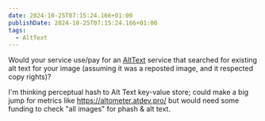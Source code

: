 ```yaml
---
date: 2024-10-25T07:15:24.166+01:00
publishDate: 2024-10-25T07:15:24.166+01:00
tags:
  - AltText
---
```


Would your service use/pay for an [AltText](/tags/alttext) service that searched for existing alt text for your image (assuming it was a reposted image, and it respected copy rights)?

I'm thinking perceptual hash to Alt Text key-value store; could make a big jump for metrics like https://altometer.atdev.pro/ but would need some funding to check "all images" for phash & alt text.

